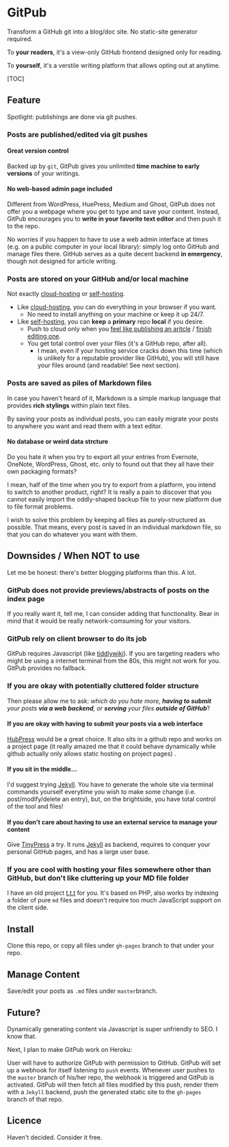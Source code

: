 
GitPub
=======
Transform a GitHub git into a blog/doc site. No static-site generator required.

To **your readers**, it's a view-only GitHub frontend designed only for reading.

To **yourself**, it's a verstile writing platform that allows opting out at anytime.

[TOC]


Feature
-------
Spotlight: publishings are done via git pushes.

### Posts are **published/edited** via git pushes

#### Great version control

Backed up by `git`, GitPub gives you unlimited **time machine to early versions** of your writings.

#### No web-based admin page included

Different from WordPress, HuePress, Medium and Ghost, GitPub does not offer you a webpage where you get to type and save your content. Instead, GitPub encourages you to **write in your favorite text editor** and then push it to the repo. 

No worries if you happen to have to use a web admin interface at times (e.g. on a public computer in your local library): simply log onto GitHub and manage files there. GitHub serves as a quite decent backend **in emergency**, though not designed for article writing.

### Posts are **stored** on your GitHub and/or local machine

Not exactly <u>cloud-hosting</u> or <u>self-hosting</u>.

- Like <u>cloud-hosting</u>, you can do everything in your browser if you want.
  - No need to install anything on your machine or keep it up 24/7.
- Like <u>self-hosting</u>, you can **keep** a **primary** repo **local** if you desire. 
  - Push to cloud only when you <u>feel like publishing an aritcle</u> / <u>finish editing one</u>. 
  - You get total control over your files (it's a GitHub repo, after all). 
    - I mean, even if your hosting service cracks down this time (which is unlikely for a reputable provider like GitHub), you will still have your files around (and readable! See next section).

### Posts are **saved** as piles of Markdown files

In case you haven't heard of it, Markdown is a simple markup language that provides **rich stylings** within plain text files.

By saving your posts as individual posts, you can easily migrate your posts to anywhere you want and read them with a text editor. 

#### No database or weird data strcture

Do you hate it when you try to export all your entries from Evernote, OneNote, WordPress, Ghost, etc. only to found out that they all have their own packaging formats?

I mean, half of the time when you try to export from a platform, you intend to switch to another product, right? It is really a pain to discover that you cannot easily import the oddly-shaped backup file to your new platform due to file format problems.

I wish to solve this problem by keeping all files as purely-structured as possible. That means, every post is saved in an individual markdown file, so that you can do whatever you want with them.

## Downsides / When NOT to use

Let me be honest: there's better blogging platforms than this. A lot.

### GitPub does not provide previews/abstracts of posts on the index page

If you really want it, tell me, I can consider adding that functionality. Bear in mind that it would be really network-comsuming for your visitors.

### GitPub rely on client browser to do its job

GitPub requires Javascript (like [tiddlywiki](http://tiddlywiki.com/)). If you are targeting readers who might be using a internet terminal from the 80s, this might not work for you. GitPub provides no fallback.

### If you are okay with potentially cluttered folder structure

Then please allow me to ask: _which do you hate more, **having to submit** your posts **via a web backend**, or **serving** your files **outside of GitHub**_?

#### If you are okay with having to submit your posts via a web interface

[HubPress](hubpress.io) would be a great choice. It also sits in a github repo and works on a project page (it really amazed me that it could behave dynamically while github actually only allows static hosting on project pages) . 

#### If you sit in the middle...

I'd suggest trying [Jekyll](http://jekyllrb.com/). You have to generate the whole site via terminal commands yourself everytime you wish to make some change (i.e. post/modify/delete an entry), but, on the brightside, you have total control of the tool and files!

#### If you don't care about having to use an external service to manage your content 

Give [TinyPress](https://tinypress.co/) a try. It runs [Jekyll](http://jekyllrb.com/) as backend, requires to conquer your personal GitHub pages, and has a large user base.

### If you are cool with hosting your files somewhere other than GitHub, but don't like cluttering up your MD file folder

I have an old project [t.t.t](https://github.com/tslmy/t.t.t/) for you. It's based on PHP, also works by indexing a folder of pure `md` files and doesn't require too much JavaScript support on the client side.


Install
-------
Clone this repo, or copy all files under `gh-pages` branch to that under your repo. 


Manage Content
--------------
Save/edit your posts as `.md` files under `master`branch.

## Future?

Dynamically generating content via Javascript is super unfriendly to SEO. I know that.

Next, I plan to make GitPub work on Heroku:

User will have to authorize GitPub with permission to GitHub. GitPub will set up a webhook for itself listening to `push` events. Whenever user pushes to the `master` branch of his/her repo, the webhook is triggered and GitPub is activated. GitPub will then fetch all files modified by this push, render them with a `Jekyll` backend, push the generated static site to the `gh-pages` branch of that repo. 


Licence
--------
Haven't decided. Consider it free.
